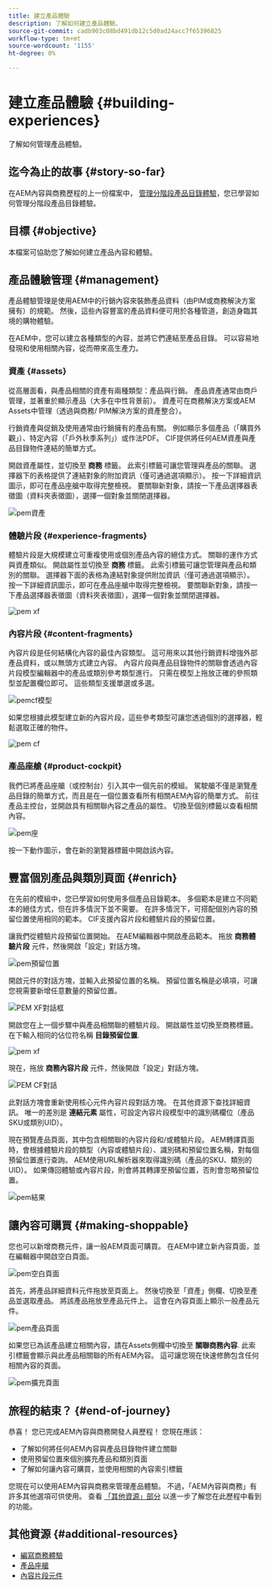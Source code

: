 ```yaml
---
title: 建立產品體驗
description: 了解如何建立產品體驗。
source-git-commit: cadb903c08bd491db12c5d0ad24acc7f65396825
workflow-type: tm+mt
source-wordcount: '1155'
ht-degree: 0%

---
```


# 建立產品體驗 {#building-experiences}

了解如何管理產品體驗。

## 迄今為止的故事 {#story-so-far}

在AEM內容與商務歷程的上一份檔案中， [管理分階段產品目錄體驗](staged-catalog.md)，您已學習如何管理分階段產品目錄體驗。

## 目標 {#objective}

本檔案可協助您了解如何建立產品內容和體驗。

## 產品體驗管理 {#management}

產品體驗管理是使用AEM中的行銷內容來裝飾產品資料（由PIM或商務解決方案擁有）的規範。 然後，這些內容豐富的產品資料便可用於各種管道，創造身臨其境的購物體驗。

在AEM中，您可以建立各種類型的內容，並將它們連結至產品目錄。 可以容易地發現和使用相關內容，從而帶來高生產力。

### 資產 {#assets}

從高層面看，與產品相關的資產有兩種類型：產品與行銷。 產品資產通常由商戶管理，並著重於顯示產品（大多在中性背景前）。 資產可在商務解決方案或AEM Assets中管理（透過與商務/ PIM解決方案的資產整合）。

行銷資產與促銷及使用通常由行銷擁有的產品有關。 例如顯示多個產品（「購買外觀」）、特定內容（「戶外秋季系列」）或作法PDF。 CIF提供將任何AEM資產與產品目錄物件連結的簡單方式。

開啟資產屬性，並切換至 **商務** 標籤。 此索引標籤可讓您管理與產品的關聯。 選擇器下的表格提供了連結對象的附加資訊（僅可通過選項顯示）。 按一下詳細資訊圖示，即可在產品座艙中取得完整檢視。 要關聯新對象，請按一下產品選擇器表徵圖（資料夾表徵圖），選擇一個對象並關閉選擇器。

![pem資產](assets/pem-assets.png)

### 體驗片段 {#experience-fragments}

體驗片段是大規模建立可重複使用或個別產品內容的絕佳方式。 關聯的運作方式與資產類似。 開啟屬性並切換至 **商務** 標籤。 此索引標籤可讓您管理與產品和類別的關聯。 選擇器下面的表格為連結對象提供附加資訊（僅可通過選項顯示）。 按一下詳細資訊圖示，即可在產品座艙中取得完整檢視。 要關聯新對象，請按一下產品選擇器表徵圖（資料夾表徵圖），選擇一個對象並關閉選擇器。

![pem xf](assets/pem-xf.png)

### 內容片段 {#content-fragments}

內容片段是任何結構化內容的最佳內容類型。 這可用來以其他行銷資料增強外部產品資料，或以無頭方式建立內容。 內容片段與產品目錄物件的關聯會透過內容片段模型編輯器中的產品或類別參考類型進行。 只需在模型上拖放正確的參照類型並配置欄位即可。 這些類型支援單選或多選。

![pemcf模型](assets/pem-cf-model.png)

如果您根據此模型建立新的內容片段，這些參考類型可讓您透過個別的選擇器，輕鬆選取正確的物件。

![pem cf](assets/pem-cf.png)

### 產品座艙 {#product-cockpit}

我們已將產品座艙（或控制台）引入其中一個先前的模組。 駕駛艙不僅是瀏覽產品目錄的簡單方式，而且是在一個位置查看所有相關AEM內容的簡單方式。 前往產品主控台，並開啟具有相關聯內容之產品的屬性。 切換至個別標籤以查看相關內容。

![pem座](assets/pem-cockpit.png)

按一下動作圖示，會在新的瀏覽器標籤中開啟該內容。

## 豐富個別產品與類別頁面 {#enrich}

在先前的模組中，您已學習如何使用多個產品目錄範本。 多個範本是建立不同範本的絕佳方式，但在許多情況下並不需要。 在許多情況下，可搭配個別內容的預留位置使用相同的範本。 CIF支援內容片段和體驗片段的預留位置。

讓我們從體驗片段預留位置開始。 在AEM編輯器中開啟產品範本。 拖放 **商務體驗片段** 元件，然後開啟「設定」對話方塊。

![pem預留位置](assets/pem-placeholder.png)

開啟元件的對話方塊，並輸入此預留位置的名稱。 預留位置名稱是必填項，可讓您視需要新增任意數量的預留位置。

![PEM XF對話框](assets/pem-dialog-xf.png)

開啟您在上一個步驟中與產品相關聯的體驗片段。 開啟屬性並切換至商務標籤。 在下輸入相同的佔位符名稱 **目錄預留位置**.

![pem xf](assets/pem-xf.png)

現在，拖放 **商務內容片段** 元件，然後開啟「設定」對話方塊。

![PEM CF對話](assets/pem-dialog-cf.png)

此對話方塊會重新使用核心元件內容片段對話方塊。 在其他資源下查找詳細資訊。 唯一的差別是 **連結元素** 屬性，可設定內容片段模型中的識別碼欄位（產品SKU或類別UID）。

現在預覽產品頁面，其中包含相關聯的內容片段和/或體驗片段。 AEM轉譯頁面時，會根據體驗片段的類型（內容或體驗片段）、識別碼和預留位置名稱，對每個預留位置進行查詢。 AEM使用URL解析器來取得識別碼（產品的SKU、類別的UID）。 如果傳回體驗或內容片段，則會將其轉譯至預留位置，否則會忽略預留位置。

![pem結果](assets/pem-result.png)

## 讓內容可購買 {#making-shoppable}

您也可以新增商務元件，讓一般AEM頁面可購買。 在AEM中建立新內容頁面，並在編輯器中開啟空白頁面。

![pem空白頁面](assets/pem-page-empty.png)

首先，將產品詳細資料元件拖放至頁面上。 然後切換至「資產」側欄、切換至產品並選取產品。 將該產品拖放至產品元件上。 這會在內容頁面上顯示一般產品元件。

![pem產品頁面](assets/pem-page-product.png)

如果您已為該產品建立相關內容，請在Assets側欄中切換至 **關聯商務內容**. 此索引標籤會顯示與此產品相關聯的所有AEM內容。 這可讓您現在快速修飾包含任何相關內容的頁面。

![pem擴充頁面](assets/pem-page-enriched.png)

## 旅程的結束？ {#end-of-journey}

恭喜！ 您已完成AEM內容與商務開發人員歷程！ 您現在應該：

* 了解如何將任何AEM內容與產品目錄物件建立關聯
* 使用預留位置來個別擴充產品和類別頁面
* 了解如何讓內容可購買，並使用相關的內容索引標籤

您現在可以使用AEM內容與商務來管理產品體驗。 不過，「AEM內容與商務」有許多其他選項可供使用。 查看 [「其他資源」部分](#additional-resources) 以進一步了解您在此歷程中看到的功能。

## 其他資源 {#additional-resources}

* [編寫商務體驗](/help/commerce-cloud/authoring/authoring-commerce-experiences.md)
* [產品座艙](/help/commerce-cloud/authoring/product-cockpit.md)
* [內容片段元件](https://experienceleague.adobe.com/docs/experience-manager-core-components/using/components/content-fragment-component.html?lang=en)
